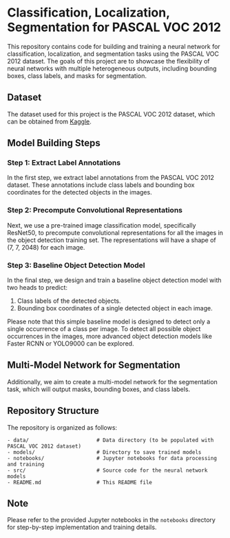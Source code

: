 # Classification, Localization, Segmentation for PASCAL VOC 2012

This repository contains code for building and training a neural network for classification, localization, and segmentation tasks using the PASCAL VOC 2012 dataset. The goals of this project are to showcase the flexibility of neural networks with multiple heterogeneous outputs, including bounding boxes, class labels, and masks for segmentation.

## Dataset

The dataset used for this project is the PASCAL VOC 2012 dataset, which can be obtained from [Kaggle](https://www.kaggle.com/huanghanchina/pascal-voc-2012).

## Model Building Steps

### Step 1: Extract Label Annotations

In the first step, we extract label annotations from the PASCAL VOC 2012 dataset. These annotations include class labels and bounding box coordinates for the detected objects in the images.

### Step 2: Precompute Convolutional Representations

Next, we use a pre-trained image classification model, specifically ResNet50, to precompute convolutional representations for all the images in the object detection training set. The representations will have a shape of (7, 7, 2048) for each image.

### Step 3: Baseline Object Detection Model

In the final step, we design and train a baseline object detection model with two heads to predict:

1. Class labels of the detected objects.
2. Bounding box coordinates of a single detected object in each image.

Please note that this simple baseline model is designed to detect only a single occurrence of a class per image. To detect all possible object occurrences in the images, more advanced object detection models like Faster RCNN or YOLO9000 can be explored.

## Multi-Model Network for Segmentation

Additionally, we aim to create a multi-model network for the segmentation task, which will output masks, bounding boxes, and class labels.

## Repository Structure

The repository is organized as follows:

```
- data/                      # Data directory (to be populated with PASCAL VOC 2012 dataset)
- models/                    # Directory to save trained models
- notebooks/                 # Jupyter notebooks for data processing and training
- src/                       # Source code for the neural network models
- README.md                  # This README file
```

## Note

Please refer to the provided Jupyter notebooks in the `notebooks` directory for step-by-step implementation and training details.
